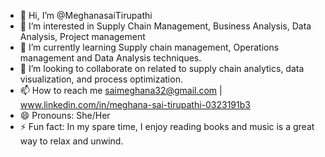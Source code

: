 - 👋 Hi, I’m @MeghanasaiTirupathi
- 👀 I’m interested in Supply Chain Management, Business Analysis, Data Analysis, Project management 
- 🌱 I’m currently learning Supply chain management, Operations management and Data Analysis techniques.
- 💞️ I’m looking to collaborate on related to supply chain analytics, data visualization, and process optimization.
- 📫 How to reach me saimeghana32@gmail.com | www.linkedin.com/in/meghana-sai-tirupathi-0323191b3
- 😄 Pronouns: She/Her
- ⚡ Fun fact: In my spare time, I enjoy reading books and music is a great way to relax and unwind.

<!---
MeghanasaiTirupathi/MeghanasaiTirupathi is a ✨ special ✨ repository because its `README.md` (this file) appears on your GitHub profile.
You can click the Preview link to take a look at your changes.
--->
